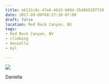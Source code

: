 ```yaml
---
title: e6131c8c-47e6-4632-b09d-25d665297739
date: 2017-09-08T08:27:38-07:00
draft: false
location: Red Rock Canyon, NV
tags:
- Red Rock Canyon, NV
- climbing
- daniella
- kyl

---
```



![](https://d17enza3bfujl8.cloudfront.net/DSCF8423_01.jpg)

Daniella

